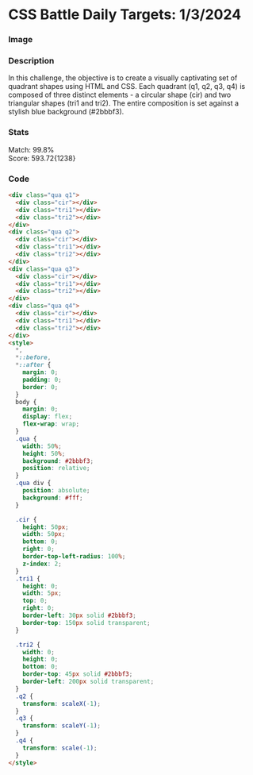 # CSS Battle Daily Targets: 1/3/2024

### Image

### Description

In this challenge, the objective is to create a visually captivating set of quadrant shapes using HTML and CSS. Each quadrant (q1, q2, q3, q4) is composed of three distinct elements - a circular shape (cir) and two triangular shapes (tri1 and tri2). The entire composition is set against a stylish blue background (#2bbbf3).

### Stats
Match: 99.8%  
Score: 593.72{1238}

### Code

```html
<div class="qua q1">
  <div class="cir"></div>
  <div class="tri1"></div>
  <div class="tri2"></div>
</div>
<div class="qua q2">
  <div class="cir"></div>
  <div class="tri1"></div>
  <div class="tri2"></div>
</div>
<div class="qua q3">
  <div class="cir"></div>
  <div class="tri1"></div>
  <div class="tri2"></div>
</div>
<div class="qua q4">
  <div class="cir"></div>
  <div class="tri1"></div>
  <div class="tri2"></div>
</div>
<style>
  *,
  *::before,
  *::after {
    margin: 0;
    padding: 0;
    border: 0;
  }
  body {
    margin: 0;
    display: flex;
    flex-wrap: wrap;
  }
  .qua {
    width: 50%;
    height: 50%;
    background: #2bbbf3;
    position: relative;
  }
  .qua div {
    position: absolute;
    background: #fff;
  }

  .cir {
    height: 50px;
    width: 50px;
    bottom: 0;
    right: 0;
    border-top-left-radius: 100%;
    z-index: 2;
  }
  .tri1 {
    height: 0;
    width: 5px;
    top: 0;
    right: 0;
    border-left: 30px solid #2bbbf3;
    border-top: 150px solid transparent;
  }

  .tri2 {
    width: 0;
    height: 0;
    bottom: 0;
    border-top: 45px solid #2bbbf3;
    border-left: 200px solid transparent;
  }
  .q2 {
    transform: scaleX(-1);
  }
  .q3 {
    transform: scaleY(-1);
  }
  .q4 {
    transform: scale(-1);
  }
</style>
```

